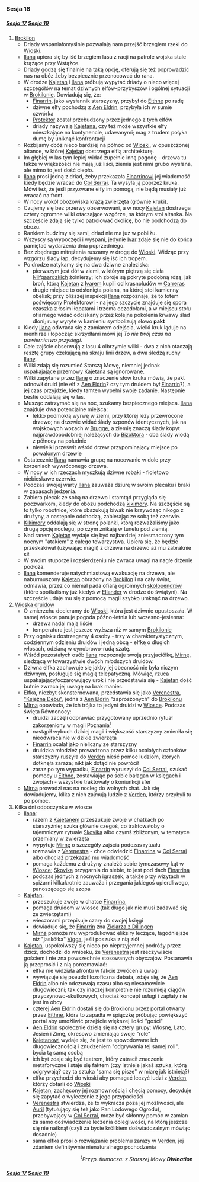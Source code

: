 ### Sesja 18
##### [Sesja 17](#sesja-017) [Sesja 19](#sesja-019)
1. [Brokilon](#l_brokilon)
    - Driady wspaniałomyślnie pozwalają nam przejść brzegiem rzeki do [Wioski](#l_wioska). 
    - [Ilana](#g_ilana) upiera się by iść brzegiem lasu z racji na patrole wojska stale krążące przy Wstążce. 
    - Driady godzą się finalnie na taką opcję, oferują się też poprowadzić nas na obóz żeby bezpiecznie przenocować do rana. 
    - W drodze [Kajetan](#g_kajetan) i [Ilana](#g_ilana) próbują wypytać driady o nieco więcej szczegółów na temat dziwnych elfów-przybyszów i ogólnej sytuacji w [Brokilonie](#l_brokilon). Dowiadują się, że:
        - [Finarrin](#p_druid_finarrin), jako wysłannik starszyzny, przybył do [Eithne](#p_eithne) po radę
        - dziwne elfy pochodzą z [Aen Eldrin](#r_aen_eldrin), przybyła ich w sumie czwórka
        - [Protektor](Bizoktor) został przebudzony przez jednego z tych elfów
        - driady nazywają [Kajetana](#g_kajetan), czy też może wszystkie elfy mieszkające na kontynencie, udawanymi; mag z trudem połyka dumę by uniknąć konfrontacji
    - Rozbijamy obóz nieco bardziej na północ od [Wioski](#l_wioska), w opuszczonej altance, w której [Kajetan](#g_kajetan) dostrzega elfią architekturę. 
    - Im głębiej w las tym lepiej widać zupełnie inną pogodę - drzewa tu także w większości nie mają już liści, ziemia jest nimi grubo wysłana, ale mimo to jest dość ciepło.
    - [Ilana](#g_ilana) prosi jedną z driad, żeby przekazała [Finarrinowi](#p_druid_finarrin) jej wiadomość kiedy będzie wracać do [Col Serrai](#l_col_serrai). Ta wysyła ją poprzez kruka. Mówi też, że jeśli przyzwane elfy im pomogą, nie będą musiały już wracać na front.
    - W nocy wokół obozowiska krążą zwierzęta (głównie kruki). 
    - Czujemy się bez przerwy obserwowani, a w nocy [Kajetan](#g_kajetan) dostrzega cztery ogromne wilki otaczające wzgórze, na którym stoi altanka. Na szczęście zdają się tylko patrolować okolicę, bo nie podchodzą do obozu.
    - Rankiem budzimy się sami, driad nie ma już w pobliżu. 
    - Wszyscy są wypoczęci i wyspani, jedynie [Ivar](#p_ivar) zdaje się nie do końca pamiętać wydarzenia dnia poprzedniego. 
    - Bez zbędnego mitrężenia ruszamy w drogę do [Wioski](#l_wioska). Widząc przy wzgórzu ślady łap, decydujemy się iść ich tropem.
    - Po drodze natykamy się na dwa dziwne znaleziska:
        - pierwszym jest dół w ziemi, w którym piętrzą się ciała [Nilfgaardzkich](#l_nilfgaard) żołnierzy; ich zbroje są pokryte podobną rdzą, jak broń, którą [Kajetan](#g_kajetan) z [Ivarem](#p_ivar) kupili od krasnoludów w [Carreras](#l_carreras)
        - drugie miejsce to odsłonięta polana, na której stoi kamienny obelisk; przy bliższej inspekcji [Ilana](#g_ilana) rozpoznaje, że to totem poświęcony Protektorowi - na jego szczycie znajduje się spora czaszka z łosimi łopatami i trzema oczodołami, a w miejscu stołu ofiarnego widać odciskany przez kolejne pokolenia krwawy ślad dłoni; runy wyryte w kamieniu symbolizują słowo **pakt**
    - Kiedy [Ilana](#g_ilana) odwraca się z zamiarem odejścia, wielki kruk ląduje na menhirze i łopocząc skrzydłami mówi jej *To nie twój czas na powiernictwo przysięgi*. 
    - Całe zajście obserwują z lasu 4 olbrzymie wilki - dwa z nich otaczają resztę grupy czekającą na skraju linii drzew, a dwa śledzą ruchy [Ilany](#g_ilana).
    - Wilki zdają się rozumieć Starszą Mowę, niemniej jednak uspakajające przemowy [Kajetana](#g_kajetan) są ignorowane.
    - Wilki zapytane przez [Ilanę](#g_ilana) o znaczenie słów kruka mówią, że pakt odnowił druid (nie elf z [Aen Eldrin](#r_aen_eldrin)? czy tym druidem był [Finarrin](#p_druid_finarrin)?), a jej czas przyjdzie, kiedy tamten wypełni swoje zadanie. Następnie bestie oddalają się w las.
    - Musząc zatrzymać się na noc, szukamy bezpiecznego miejsca. [Ilana](#g_ilana) znajduje dwa potencjalne miejsca:
        - lekko podmokłą wyrwę w ziemi, przy której leży przewrócone drzewo; na drzewie widać ślady szponów identycznych, jak na wojskowych wozach w [Brugge](#l_m_brugge), a ziemię znaczą ślady kopyt najprawdopodobniej należących do [Bizoktora](Bizoktor) - oba ślady wiodą z północy na południe
        - niewielki prześwit wśród drzew przypominający miejsce po powalonym drzewie
    - Ostatecznie [Ilana](#g_ilana) namawia grupę na nocowanie w dole przy korzeniach wywróconego drzewa. 
    - W nocy w ich rzeczach myszkują dziwne robaki - fioletowo niebieskawe czerwie. 
    - Podczas swojej warty [Ilana](#g_ilana) zauważa dziurę w swoim plecaku i braki w zapasach jedzenia. 
    - Zabiera plecak ze sobą na drzewo i stamtąd przygląda się poczwarkom, kiedy do obozu podchodzą [kikimory](#b_kikimora). Na szczęście są to tylko robotnice, które obszukują biwak nie krzywdząc nikogo z drużyny, a następnie odchodzą, zabierając ze sobą też czerwie.
    - [Kikimory](#b_kikimora) oddalają się w stronę polanki, którą rozważaliśmy jako drugą opcję noclegu, po czym znikają w tunelu pod ziemią.
    - Nad ranem [Kajetan](#g_kajetan) wydaje się być najbardziej zniesmaczony tym nocnym "atakiem" z całego towarzystwa. Upiera się, że będzie przeskakiwał (używając magii) z drzewa na drzewo aż mu zabraknie sił. 
    - W swoim stuporze i rozsierdzeniu nie zwraca uwagi na nagłe drżenie podłoża.
    - [Ilana](#g_ilana) komenderuje natychmiastową ewakuację na drzewa, ale naburmuszony [Kajetan](#g_kajetan) obrażony na [Brokilon](#l_brokilon) i na cały świat, odmawia, przez co niemal pada ofiarą ogromnych [skolopendrów](#b_stonoga) (które spotkaliśmy już kiedyś w [Ellander](#l_ellander) w drodze do świątyni). Na szczęście udaje mu się z pomocą magii szybko umknąć na drzewo.
2. [Wioska druidów](#l_wioska)
    - O zmierzchu docieramy do [Wioski](#l_wioska), która jest dziwnie opustoszała. W samej wiosce panuje pogoda późno-letnia lub wczesno-jesienna:
        - drzewa nadal mają liście
        - temperatura jest jeszcze wyższa niż w samym [Brokilonie](#l_brokilon) 
    - Przy ognisku dostrzegamy 4 osoby - trzy w charakterystycznym, codziennym odzieniu druidów i jedną obcą - elfkę o długich włosach, odzianą w cynobrowo-rudą szatę. 
    - Wśród pozostałych osób [Ilana](#g_ilana) rozpoznaje swoją przyjaciółkę, [Mirnę](#p_mirna), siedzącą w towarzystwie dwóch młodszych druidów.
    - Dziwna elfka zachowuje się jakby jej obecność nie była niczym dziwnym, posługuje się magią telepatyczną. Mówiąc, rzuca uspakajający/oczarowujący urok i nie przedstawia się - [Kajetan](#g_kajetan) dość butnie zwraca jej uwagę na brak manier.
    - Elfka, niezbyt skonsternowana, przedstawia się jako [Verenestra, "Księżna Dębu"]([Verenestra](#p_verenestra)), jedna z [Aen Eldrin](#r_aen_eldrin) "zaproszonych" do [Brokilonu](#l_brokilon)
    - [Mirna](#p_mirna) opowiada, że ich trójka to jedyni druidzi w [Wiosce](#l_wioska). Podczas święta Równonocy:
        - druidzi zaczęli odprawiać przygotowany uprzednio rytuał zakorzeniony w magii Poznania[<sup>1</sup>](#ad1)
        - nastąpił wybuch dzikiej magii i większość starszyzny zmieniła się nieodwracalnie w dzikie zwierzęta
        - [Finarrin](#p_druid_finarrin) ocalał jako nieliczny ze starszyzny
        - druidzka młodzież prowadzona przez kilku ocalałych członków starszyzny ruszyła do [Verden](#l_verden) nieść pomoc ludziom, których dotknęła zaraza; nikt jak dotąd nie powrócił
        - zaraz po tym wypadku, [Finarrin](#p_druid_finarrin) wyruszył do [Col Serrai](#l_col_serrai), szukać pomocy u [Eithne](#p_eithne), zostawiając po sobie bałagan w księgach i zwojach - wszystkie traktowały o koniunkcji sfer
    - [Mirna](#p_mirna) prowadzi nas na nocleg do wolnych chat. Jak się dowiadujemy, kilka z nich zajmują ludzie z [Verden](#l_verden), którzy przybyli tu po pomoc.
3. Kilka dni odpoczynku w wiosce
    - [Ilana](#g_ilana):
        - razem z [Kajetanem](#g_kajetan) przeszukuje zwoje w chatkach po starszyźnie; szuka głównie czegoś, co traktowałoby o tajemniczym rytuale [Skovika](#p_skovik) albo czymś zbliżonym, w tematyce przemiany w zwierzęta
        - wypytuje [Mirnę](#p_mirna) o szczegóły zajścia podczas rytuału
        - rozmawia z [Verenestrą](#p_verenestra) - chce odwiedzić [Finarrina](#p_druid_finarrin) w [Col Serrai](#l_col_serrai) albo chociaż przekazać mu wiadomość
        - pomaga każdemu z drużyny znaleźć sobie tymczasowy kąt w [Wiosce](#l_wioska); [Skovika](#p_skovik) przygarnia do siebie, to jest pod dach [Finarrina](#p_druid_finarrin)
        - podczas jednych z nocnych igraszek, a także przy wizytach w spiżarni kilkakrotnie zauważa i przegania jakiegoś upierdliwego, panoszącego się szopa 
    - [Kajetan](#g_kajetan):
        - przeszukuje zwoje w chatce [Finarrina](#p_druid_finarrin),
        - pomaga druidom w wiosce (tak długo jak nie musi zadawać się ze zwierzętami)
        - wieczorami przepisuje czary do swojej księgi
        - dowiaduje się, że [Finarrin](#p_druid_finarrin) zna [Zielarza z Dillingen](#p_regis)
        - [Mirna](#p_mirna) pomoże mu wyprodukować eliksiry leczące, łagodniejsze niż "jaskółka" [Vigga](#p_viggo_regner), jeśli poszuka z nią ziół
    - [Kajetan](#g_kajetan), uspokoiwszy się nieco po nieprzyjemnej podróży przez dzicz, dochodzi do wniosku, że [Verenestra](#p_verenestra) jest rzeczywiście gościem i nie zna powszechnie stosowanych obyczajów. Postanawia ją przeprosić i z nią porozmawiać:
        - elfka nie widziała afrontu w fakcie zwrócenia uwagi
        - wywiązuje się pseudofilozoficzna debata, zdaje się, że [Aen Eldrin](#r_aen_eldrin) albo nie odczuwają czasu albo są niesamowicie długowieczni; tak czy inaczej kompletnie nie rozumieją ciągów przyczynowo-skutkowych, chociaż koncept usługi i zapłaty nie jest im obcy
        - czterej [Aen Eldrin](#r_aen_eldrin) dostali się do [Brokilonu](#l_brokilon) przez portal otwarty przez [Eithne](#p_eithne), która to zapadła w śpiączkę próbując powiększyć portal aby umożliwić przejście większej ilości "gości"
        - [Aen Eldrin](#r_aen_eldrin) społecznie dzielą się na cztery grupy: Wiosnę, Lato, Jesień i Zimę, okresowo zmieniając swoje "role" 
        - [Kajetanowi](#g_kajetan) wydaje się, że jest to spowodowane ich długowiecznością i znudzeniem "odgrywania tej samej roli", bycia tą samą osobą
        - ich byt zdaje się być teatrem, który zatracił znaczenie metaforyczne i staje się faktem (czy istnieje jakaś sztuka, którą odgrywają? czy ta sztuka "sama się pisze" w miarę jak istnieją?)
        - elfka przychodzi do wioski aby pomagać leczyć ludzi z [Verden](#l_verden), którzy dotarli do [Wioski](#l_wioska) 
        - [Kajetan](#g_kajetan), zachęcony jej rozmownością i chęcią pomocy, decyduje się zapytać o wyleczenie z jego przypadłości 
        - [Verenestra](#p_verenestra) stwierdza, że to wykracza poza jej możliwości, ale [Auril](#p_auril) (tytułujący się też jako Pan Lodowego Ogrodu), przebywający w [Col Serrai](#l_col_serrai), może być skłonny pomóc w zamian za samo doświadczenie leczenia dolegliwości, na którą jeszcze się nie natknął (czyli za bycie królikiem doświadczalnym mówiąc dosadnie) 
        - sama elfka prosi o rozwiązanie problemu zarazy w [Verden](#l_verden), jej zdaniem definitywnie nienaturalnego pochodzenia
<div align="right"><i><a id='ad1'></a><sup>1</sup>Przyp. tłumacza: z Starszej Mowy <b>Divination</b></i></div>

##### [Sesja 17](#sesja-017) [Sesja 19](#sesja-019)